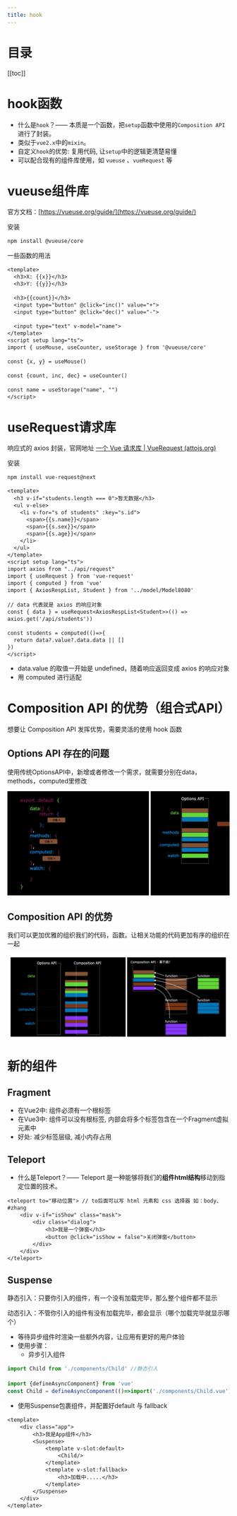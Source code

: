 ```yaml
---
title: hook
---
```

# 目录

[[toc]]

# hook函数

- 什么是`hook`？—— 本质是一个函数，把`setup`函数中使用的`Composition API`进行了封装。
- 类似于`vue2.x`中的`mixin`。
- 自定义`hook`的优势: 复用代码, 让`setup`中的逻辑更清楚易懂
- 可以配合现有的组件库使用，如 `vueuse` 、`vueRequest` 等
# vueuse组件库
官方文档：[https://vueuse.org/guide/](https://vueuse.org/guide/)

安装

```bash
npm install @vueuse/core
```
一些函数的用法
```vue
<template>
  <h3>X: {{x}}</h3>
  <h3>Y: {{y}}</h3>

  <h3>{{count}}</h3>
  <input type="button" @click="inc()" value="+">
  <input type="button" @click="dec()" value="-">

  <input type="text" v-model="name">
</template>
<script setup lang="ts">
import { useMouse, useCounter, useStorage } from '@vueuse/core'

const {x, y} = useMouse()

const {count, inc, dec} = useCounter()

const name = useStorage("name", "")
</script>
```
# useRequest请求库
响应式的 axios 封装，官网地址 [一个 Vue 请求库 | VueRequest (attojs.org)](https://next.cn.attojs.org/)

安装

```bash
npm install vue-request@next
```
```vue
<template>
  <h3 v-if="students.length === 0">暂无数据</h3>
  <ul v-else>
    <li v-for="s of students" :key="s.id">
      <span>{{s.name}}</span>
      <span>{{s.sex}}</span>
      <span>{{s.age}}</span>
    </li>
  </ul>
</template>
<script setup lang="ts">
import axios from "../api/request"
import { useRequest } from 'vue-request'
import { computed } from 'vue'
import { AxiosRespList, Student } from '../model/Model8080'

// data 代表就是 axios 的响应对象
const { data } = useRequest<AxiosRespList<Student>>(() => axios.get('/api/students'))

const students = computed(()=>{
  return data?.value?.data.data || []
})
</script>
```

- data.value 的取值一开始是 undefined，随着响应返回变成 axios 的响应对象
- 用 computed 进行适配
# Composition API 的优势（组合式API）
想要让 Composition API 发挥优势，需要灵活的使用 hook 函数
## Options API 存在的问题
使用传统OptionsAPI中，新增或者修改一个需求，就需要分别在data，methods，computed里修改

![image.png](./img/1674482142948-3a7f6d4d-9a2c-4d24-a61d-d763005a43bb.png)

## Composition API 的优势
我们可以更加优雅的组织我们的代码，函数。让相关功能的代码更加有序的组织在一起

![image.png](./img/1674482157472-efde99df-d0b1-4df9-9f3a-8c48122d6321.png)

# 新的组件
## Fragment

- 在Vue2中: 组件必须有一个根标签
- 在Vue3中: 组件可以没有根标签, 内部会将多个标签包含在一个Fragment虚拟元素中
- 好处: 减少标签层级, 减小内存占用
## Teleport

- 什么是Teleport？—— Teleport 是一种能够将我们的**组件html结构**移动到指定位置的技术。
```vue
<teleport to="移动位置"> // to后面可以写 html 元素和 css 选择器 如：body、#zhang
	<div v-if="isShow" class="mask">
		<div class="dialog">
			<h3>我是一个弹窗</h3>
			<button @click="isShow = false">关闭弹窗</button>
		</div>
	</div>
</teleport>
```
## Suspense
静态引入：只要你引入的组件，有一个没有加载完毕，那么整个组件都不显示

动态引入：不管你引入的组件有没有加载完毕，都会显示（哪个加载完毕就显示哪个） 

- 等待异步组件时渲染一些额外内容，让应用有更好的用户体验
- 使用步骤：
   - 异步引入组件
```javascript
import Child from './components/Child' //静态引入

import {defineAsyncComponent} from 'vue'
const Child = defineAsyncComponent(()=>import('./components/Child.vue')) //动态引入（异步引入）
```

   - 使用Suspense包裹组件，并配置好default 与 fallback
```vue
<template>
	<div class="app">
		<h3>我是App组件</h3>
		<Suspense>
			<template v-slot:default>
				<Child/>
			</template>
			<template v-slot:fallback>
				<h3>加载中.....</h3>
			</template>
		</Suspense>
	</div>
</template>
 
```
